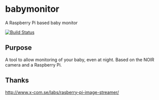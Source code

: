 # babymonitor

A Raspberry Pi based baby monitor

[![Build Status](https://snap-ci.com/baby-tech/babymonitor/branch/master/build_image)](https://snap-ci.com/baby-tech/babymonitor/branch/master)

## Purpose

A tool to allow monitoring of your baby, even at night. Based on the NOIR camera and a Raspberry Pi.

## Thanks

http://www.x-com.se/labs/rasberry-pi-image-streamer/
